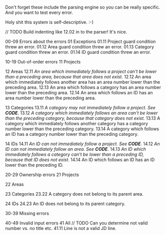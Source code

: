 Don't forget these include the parsing engine so you can be really specific.
And you want to test every error.

Holy shit this system is self-descriptive. :-)

// TODO Build indenting like 12.02 in to the parser! It's nice.

00-09     Errors about the errors
   01     Exceptions
   01.11  Project guard condition threw an error.
   01.12  Area guard condition threw an error.
   01.13  Category guard condition threw an error.
   01.14  ID guard condition threw an error.

10-19     Out-of-order errors
   11     Projects

   12     Areas
   12.11  *An area which immediately follows a project can't be lower than*
          *a preceding area, because that area does not exist.*
   12.12  An area which immediately follows another area has an area number
          lower than the preceding area.
   12.13  An area which follows a category has an area number lower than the
          preceding area.
   12.14  An area which follows an ID has an area number lower than the
          preceding area.

   13 Categories
   13.11  *A category may not immediately follow a project. See **CODE***.
   13.12  *A category which immediately follows an area can't be lower than*
          *the preceding category, because that category does not exist.*
   13.13  A category which immediately follows another category has a category
          number lower than the preceding category.
   13.14  A category which follows an ID has a category number lower than the
          preceding category.

   14 IDs
   14.11  *An ID can not immediately follow a project. See **CODE***.
   14.12  *An ID can not immediately follow an area. See **CODE**.*
   14.13  *An ID which immediately follows a category can't be lower than*
          *a preceding ID, because that ID does not exist.*
   14.14  An ID which follows an ID has an ID lower than the preceding ID.

20-29     Ownership errors
   21     Projects

   22     Areas

   23     Categories
   23.22  A category does not belong to its parent area.

   24     IDs
   24.23  An ID does not belong to its parent category.
   
30-39     Missing errors

40-49     Invalid input errors
   41     All
   // TODO Can you determine not valid number vs. no title etc.
   41.11  Line is not a valid JD line.